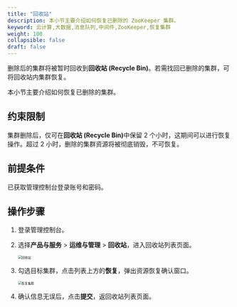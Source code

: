 ```yaml
---
title: "回收站"
description: 本小节主要介绍如何恢复已删除的 ZooKeeper 集群。 
keyword: 云计算,大数据,消息队列,中间件,ZooKeeper,恢复集群
weight: 100
collapsible: false
draft: false
---
```


删除后的集群将被暂时回收到<b>回收站 (Recycle Bin)</b>。若需找回已删除的集群，可将回收站内集群恢复。

本小节主要介绍如何恢复已删除的集群。

## 约束限制

集群删除后，仅可在<b>回收站 (Recycle Bin)</b>中保留 2 个小时，这期间可以进行恢复操作。超过 2 小时，删除的集群资源将被彻底销毁，不可恢复。

## 前提条件

已获取管理控制台登录账号和密码。

## 操作步骤

1. 登录管理控制台。
2. 选择**产品与服务** > **运维与管理** > **回收站**，进入回收站列表页面。

   <img src="/bigdata/zookeeper/_images/recycle_list.png" alt="回收站" style="zoom:50%;" />

3. 勾选目标集群，点击列表上方的**恢复**，弹出资源恢复确认窗口。

   <img src="/bigdata/zookeeper/_images/recycle_cluster.png" alt="恢复集群" style="zoom:50%;" />

4. 确认信息无误后，点击**提交**，返回收站列表页面。
